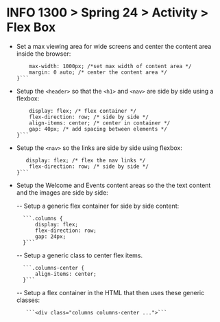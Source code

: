 # INFO 1300 > Spring 24 > Activity > Flex Box

- Set a max viewing area for wide screens and center the content area inside the browser:

    ```body {
        max-width: 1000px; /*set max width of content area */
        margin: 0 auto; /* center the content area */
    }```

- Setup the `<header>` so that the `<h1>` and `<nav>` are side by side using a flexbox:

    ```header {
        display: flex; /* flex container */
        flex-direction: row; /* side by side */
        align-items: center; /* center in container */
        gap: 40px; /* add spacing between elements */
    }```

- Setup the `<nav>` so the links are side by side using flexbox:

    ```nav ul {
       display: flex; /* flex the nav links */
        flex-direction: row; /* side by side */
    }```

- Setup the Welcome and Events content areas so the the text content and the images are side by side:

    --  Setup a generic flex container for side by side content:

        ```.columns {
            display: flex;
            flex-direction: row;
            gap: 24px;
        }```

    -- Setup a generic class to center flex items.

        ```.columns-center {
            align-items: center;
        }```

    -- Setup a flex container in the HTML that then uses these generic classes:

         ```<div class="columns columns-center ...">```
